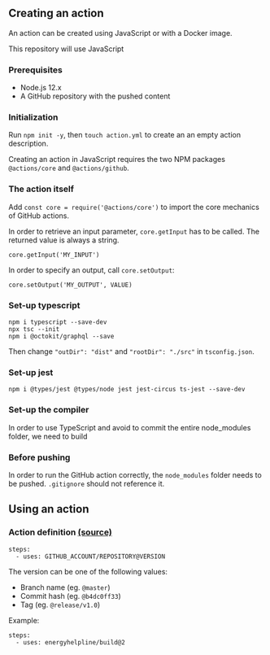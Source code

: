 ## Creating an action

An action can be created using JavaScript or with a Docker image.

This repository will use JavaScript

### Prerequisites

* Node.js 12.x
* A GitHub repository with the pushed content

### Initialization

Run `npm init -y`, then `touch action.yml` to create an an empty action description.

Creating an action in JavaScript requires the two NPM packages `@actions/core` and `@actions/github`.

### The action itself

Add `const core = require('@actions/core')` to import the core mechanics of GitHub actions.

In order to retrieve an input parameter, `core.getInput` has to be called. The returned value is always a string.
```
core.getInput('MY_INPUT')
```

In order to specify an output, call `core.setOutput`:
```
core.setOutput('MY_OUTPUT', VALUE)
```

### Set-up typescript

```
npm i typescript --save-dev
npx tsc --init
npm i @octokit/graphql --save
```

Then change `"outDir": "dist"` and `"rootDir": "./src"` in `tsconfig.json`.

### Set-up jest

```
npm i @types/jest @types/node jest jest-circus ts-jest --save-dev
```

### Set-up the compiler

In order to use TypeScript and avoid to commit the entire node_modules folder, we need to build 

### Before pushing

In order to run the GitHub action correctly, the `node_modules` folder needs to be pushed. `.gitignore` should not reference it.

## Using an action

### Action definition [(source)](https://help.github.com/en/articles/about-actions#versioning-your-action)

```
steps:
  - uses: GITHUB_ACCOUNT/REPOSITORY@VERSION
```

The version can be one of the following values:
 * Branch name (eg. `@master`)
 * Commit hash (eg. `@b4dc0ff33`)
 * Tag (eg. `@release/v1.0`)

Example:

```
steps:
  - uses: energyhelpline/build@2
```